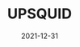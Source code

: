 ---
layout: showcase
title: "UPSQUID"
itch: https://01010111.itch.io/upsquid
website: https://01010111.itch.io/upsquid
date: "2021-12-31"
---